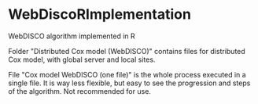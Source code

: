 # WebDiscoRImplementation
WebDISCO algorithm implemented in R

Folder "Distributed Cox model (WebDISCO)" contains files for distributed Cox model, with global server and local sites.

File "Cox model WebDISCO (one file)" is the whole process executed in a single file. It is way less flexible, but easy to see the progression and steps of the algorithm. Not recommended for use.
